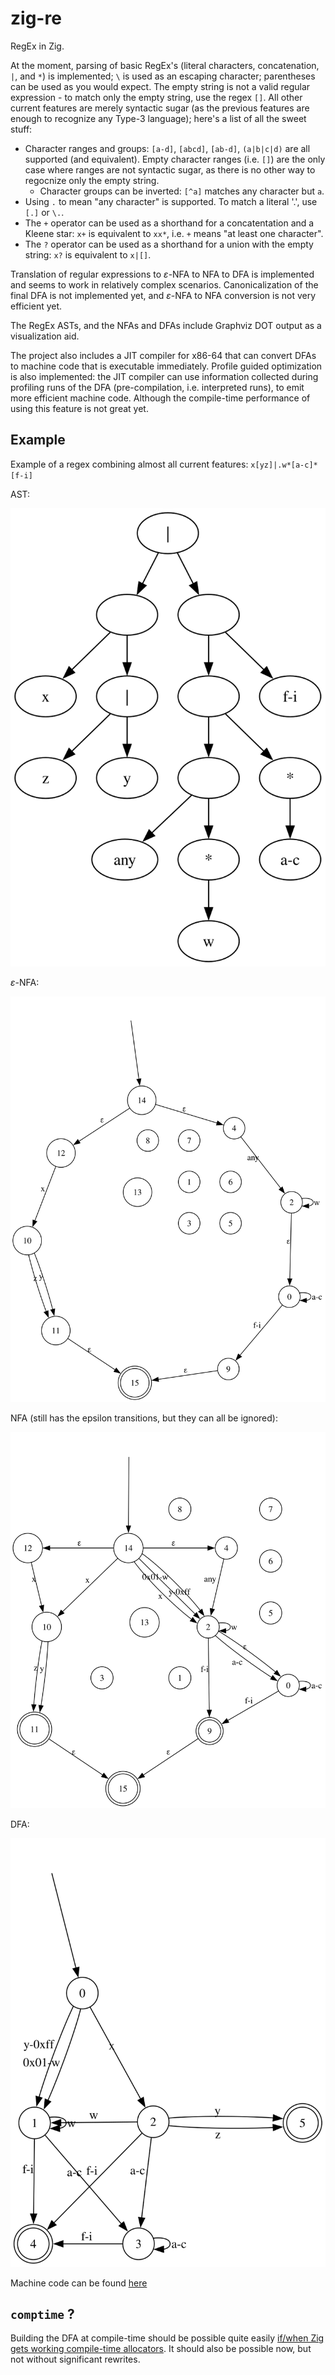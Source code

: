 # zig-re
RegEx in Zig.

At the moment, parsing of basic RegEx's (literal characters, concatenation, `|`, and `*`) is implemented; `\` is used as an escaping character; parentheses can be used as you would expect. The empty string is not a valid regular expression - to match only the empty string, use the regex `[]`.  All other current features are merely syntactic sugar (as the previous features are enough to recognize any Type-3 language); here's a list of all the sweet stuff:
- Character ranges and groups: `[a-d]`, `[abcd]`, `[ab-d]`, `(a|b|c|d)` are all supported (and equivalent). Empty character ranges (i.e. `[]`) are the only case where ranges are not syntactic sugar, as there is no other way to regocnize only the empty string.
    - Character groups can be inverted: `[^a]` matches any character but `a`.
- Using `.` to mean "any character" is supported. To match a literal '.', use `[.]` or `\.`.
- The `+` operator can be used as a shorthand for a concatentation and a Kleene star: `x+` is equivalent to `xx*`, i.e. `+` means "at least one character".
- The `?` operator can be used as a shorthand for a union with the empty string: `x?` is equivalent to `x|[]`.


Translation of regular expressions to $\varepsilon$-NFA to NFA to DFA is implemented and seems to work in relatively complex scenarios. Canonicalization of the final DFA is not implemented yet, and $\varepsilon$-NFA to NFA conversion is not very efficient yet.

The RegEx ASTs, and the NFAs and DFAs include Graphviz DOT output as a visualization aid.

The project also includes a JIT compiler for x86-64 that can convert DFAs to machine code that is executable immediately. Profile guided optimization is also implemented: the JIT compiler can use information collected during profiling runs of the DFA (pre-compilation, i.e. interpreted runs), to emit more efficient machine code. Although the compile-time performance of using this feature is not great yet.

## Example
<!-- TODO incorporate escaping, +, ?, [], [^] -->
Example of a regex combining almost all current features: `x[yz]|.w*[a-c]*[f-i]`

AST:

![](assets/exampleAST.svg)

$\varepsilon$-NFA:

![](assets/exampleEpsNFA.svg)

NFA (still has the epsilon transitions, but they can all be ignored):

![](assets/exampleNFA.svg)

DFA:

![](assets/exampleDFA.svg)

Machine code can be found [here](assets/exampleMC.s)

## `comptime` ?
Building the DFA at compile-time should be possible quite easily [if/when Zig gets working compile-time allocators](https://github.com/ziglang/zig/issues/1291). It should also be possible now, but not without significant rewrites.
